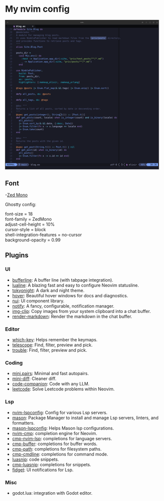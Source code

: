 # My nvim config

![Current neovim look](https://github.com/FabriDamazio/nvim/blob/master/screenshot.png)

## Font
-[Zed Mono](https://github.com/zed-industries/zed-fonts)

Ghostty config:

font-size = 18  
font-family = ZedMono  
adjust-cell-height = 10%  
cursor-style = block  
shell-integration-features = no-cursor  
background-opacity = 0.99

## Plugins

### UI
- [bufferline](https://github.com/akinsho/bufferline.nvim): A buffer line (with tabpage integration).
- [lualine](https://github.com/nvim-lualine/lualine.nvim): A blazing fast and easy to configure Neovim statusline.
- [tokyonight](https://github.com/folke/tokyonight.nvim): A dark and night theme.
- [hover](https://github.com/lewis6991/hover.nvim): Beautiful hover windows for docs and diagnostics.
- [nui](https://github.com/MunifTanjim/nui.nvim): UI component library.
- [notify](https://github.com/rcarriga/nvim-notify): A fancy, configurable, notification manager.
- [img-clip](https://github.com/hakonharnes/img-clip.nvim): Copy images from your system clipboard into a chat buffer.
- [render-markdown](https://github.com/MeanderingProgrammer/render-markdown.nvim): Render the markdown in the chat buffer. 

### Editor
- [which-key](https://github.com/folke/which-key.nvim): Helps remember the keymaps.
- [telescope](https://github.com/nvim-telescope/telescope.nvim): Find, filter, preview and pick.
- [trouble](https://github.com/folke/trouble.nvim): Find, filter, preview and pick.

### Coding
- [mini.pairs](https://github.com/echasnovski/mini.pairs): Minimal and fast autopairs.
- [mini-diff](https://github.com/echasnovski/mini.diff): Cleaner diff.
- [code-companion](https://github.com/olimorris/codecompanion.nvim): Code with any LLM.
- [leetcode](https://github.com/kawre/leetcode.nvim): Solve Leetcode problems within Neovim.

### Lsp
- [nvim-lspconfig](https://github.com/neovim/nvim-lspconfig): Config for various Lsp servers.
- [mason](https://github.com/williamboman/mason.nvim): Package Manager to install and manage Lsp servers, linters, and formatters.
- [mason-lspconfig](https://github.com/williamboman/mason-lspconfig.nvim): Helps Mason lsp configurations. 
- [nvim-cmp](https://github.com/hrsh7th/nvim-cmp): completion engine for Neovim.
- [cmp-nvim-lsp](https://github.com/hrsh7th/cmp-nvim-lsp): completions for language servers. 
- [cmp-buffer](https://github.com/hrsh7th/cmp-buffer): completions for buffer words.
- [cmp-path](https://github.com/hrsh7th/cmp-path): completions for filesystem paths.
- [cmp-cmdline](https://github.com/hrsh7th/cmp-cmdline): completions for command mode.
- [luasnip](https://github.com/L3MON4D3/LuaSnip): code snippets.
- [cmp-luasnip](https://github.com/saadparwaiz1/cmp_luasnip): completions for snippets.
- [fidget](https://github.com/j-hui/fidget.nvim): UI notifications for Lsp. 

### Misc
- godot.lua: integration with Godot editor.

